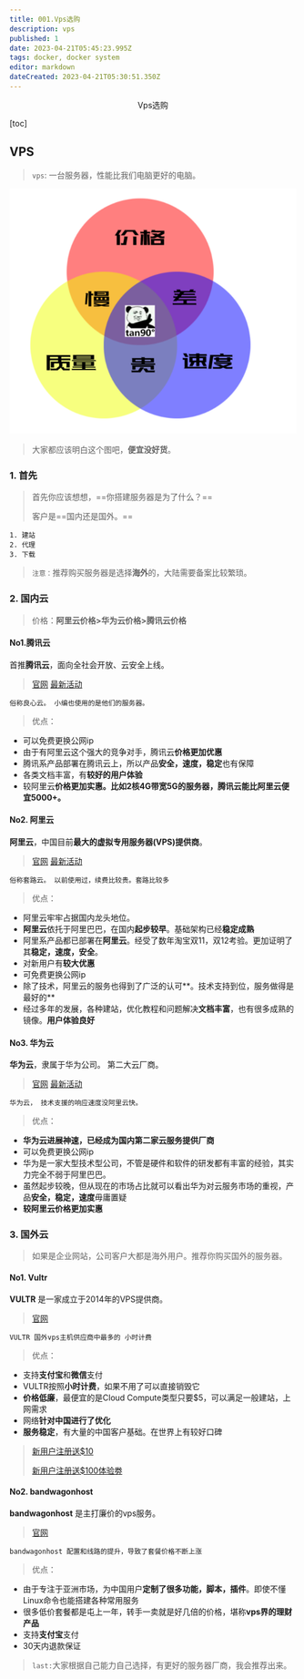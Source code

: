 ```yaml
---
title: 001.Vps选购
description: vps
published: 1
date: 2023-04-21T05:45:23.995Z
tags: docker, docker system
editor: markdown
dateCreated: 2023-04-21T05:30:51.350Z
---
```


<center>Vps选购</center>



[toc]

## VPS

> `vps`: 一台服务器，性能比我们电脑更好的电脑。

![632d2980ef4e5.png](/docker系统/632d2980ef4e5.png)


> 大家都应该明白这个图吧，**便宜没好货**。



### 1. 首先

> 首先你应该想想，==你搭建服务器是为了什么？==
>
> 客户是==国内还是国外。==

```shell
1. 建站   
2. 代理   
3. 下载
```

> `注意：`推荐购买服务器是选择**海外**的，大陆需要备案比较繁琐。



### 2. 国内云

> 价格：**阿里云价格>华为云价格>腾讯云价格**



#### No1.腾讯云

首推**腾讯云**，面向全社会开放、云安全上线。

> [官网](https://cloud.tencent.com/) [最新活动](https://cloud.tencent.com/act)

```shell
俗称良心云。 小编也使用的是他们的服务器。 
```

> 优点：

- 可以免费更换公网ip
- 由于有阿里云这个强大的竞争对手，腾讯云**价格更加优惠**
- 腾讯系产品部署在腾讯云上，所以产品**安全，速度，稳定**也有保障
- 各类文档丰富，有**较好的用户体验**
- 较阿里云**价格更加实惠。比如2核4G带宽5G的服务器，腾讯云能比阿里云便宜5000+。**



#### No2. 阿里云

**阿里云**，中国目前**最大的虚拟专用服务器(VPS)提供商**。

> [官网](https://www.aliyun.com/) [最新活动](https://www.aliyun.com/activity?spm=5176.19720258.J_3207526240.2.e93976f4tSUHS6)

```shell
俗称套路云。 以前使用过，续费比较贵。套路比较多
```

> 优点： 

- 阿里云牢牢占据国内龙头地位。
- **阿里云**依托于阿里巴巴，在国内**起步较早**。基础架构已经**稳定成熟**
- 阿里系产品都已部署在**阿里云**。经受了数年淘宝双11，双12考验。更加证明了其**稳定，速度，安全**。
- 对新用户有**较大优惠**
- 可免费更换公网ip
- 除了技术，阿里云的服务也得到了广泛的认可**。技术支持到位，服务做得是最好的**
- 经过多年的发展，各种建站，优化教程和问题解决**文档丰富**，也有很多成熟的镜像。**用户体验良好**



#### No3. 华为云

**华为云**，隶属于华为公司。 第二大云厂商。

> [官网](https://www.huaweicloud.com/) [最新活动](https://activity.huaweicloud.com/promotion/)

```shell
华为云， 技术支援的响应速度没阿里云快。
```

> 优点： 

- **华为云进展神速，已经成为国内第二家云服务提供厂商**
- 可以免费更换公网ip
- 华为是一家大型技术型公司，不管是硬件和软件的研发都有丰富的经验，其实力完全不弱于阿里巴巴。
- 虽然起步较晚，但从现在的市场占比就可以看出华为对云服务市场的重视，产品**安全，稳定，速度**毋庸置疑
- **较阿里云价格更加实惠**



### 3. 国外云

> 如果是企业网站，公司客户大都是海外用户。推荐你购买国外的服务器。



#### No1. Vultr

**VULTR** 是一家成立于2014年的VPS提供商。 

> [官网](https://www.huaweicloud.com/) 

```shell
VULTR 国外vps主机供应商中最多的 小时计费
```

> 优点： 

- 支持**支付宝**和**微信**支付
- VULTR按照**小时计费**，如果不用了可以直接销毁它
- **价格低廉**，最便宜的是Cloud Compute类型只要$5，可以满足一般建站，上网需求
- 网络**针对中国进行了优化**
- **服务稳定**，有大量的中国客户基础。在世界上有较好口碑

> [新用户注册送$10](https://www.vultr.com/?ref=9233515)
>
> [新用户注册送$100体验劵](https://www.vultr.com/?ref=9233516-8H)



#### No2. bandwagonhost

**bandwagonhost** 是主打廉价的vps服务。

> [官网](https://bandwagonhost.com/) 

```shell
bandwagonhost 配置和线路的提升，导致了套餐价格不断上涨
```

> 优点： 

- 由于专注于亚洲市场，为中国用户**定制了很多功能，脚本，插件**。即使不懂Linux命令也能搭建各种常用服务
- 很多低价套餐都是屯上一年，转手一卖就是好几倍的价格，堪称**vps界的理财产品**
- 支持**支付宝**支付
- 30天内退款保证



> `last:`大家根据自己能力自己选择，有更好的服务器厂商，我会推荐出来。